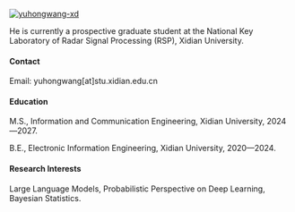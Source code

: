 

[![yuhongwang-xd](https://img.shields.io/badge/yuhongwang-xd?style=flat)](https://github.com/yuhongwang-xd)

He is currently a prospective graduate student at the National Key Laboratory of Radar Signal Processing (RSP), Xidian University.

#### Contact

Email: yuhongwang[at]stu.xidian.edu.cn

#### Education
M.S., Information and Communication Engineering, Xidian University, 2024—2027.

B.E., Electronic Information Engineering, Xidian University, 2020—2024.

#### Research Interests
Large Language Models, Probabilistic Perspective on Deep Learning, Bayesian Statistics.

